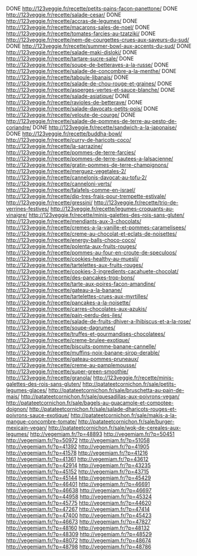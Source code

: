 DONE http://123veggie.fr/recette/petits-pains-facon-panettone/
DONE http://123veggie.fr/recette/salade-cesar/
DONE http://123veggie.fr/recette/accras-de-legumes/
DONE http://123veggie.fr/recette/macarons-sales-de-noel/
DONE http://123veggie.fr/recette/tomates-farcies-au-tzatziki/
DONE http://123veggie.fr/recette/nem-de-courgettes-crues-aux-saveurs-du-sud/
DONE http://123veggie.fr/recette/summer-bowl-aux-accents-du-sud/
DONE http://123veggie.fr/recette/salade-maki-disloki/
DONE http://123veggie.fr/recette/tartare-sucre-sale/
DONE http://123veggie.fr/recette/soupe-de-betteraves-a-la-russe/
DONE http://123veggie.fr/recette/salade-de-concombre-a-la-menthe/
DONE http://123veggie.fr/recette/taboule-libanais/
DONE http://123veggie.fr/recette/salade-de-chou-rouge-et-graines/
DONE http://123veggie.fr/recette/asperges-vertes-et-sauce-blanche/
DONE http://123veggie.fr/recette/salade-asiatique/
DONE http://123veggie.fr/recette/ravioles-de-betterave/
DONE http://123veggie.fr/recette/salade-davocats-petits-pois/
DONE http://123veggie.fr/recette/veloute-de-courge/
DONE http://123veggie.fr/recette/salade-de-pommes-de-terre-au-pesto-de-coriandre/
DONE http://123veggie.fr/recette/sandwich-a-la-japonaise/
DONE http://123veggie.fr/recette/buddha-bowl/
http://123veggie.fr/recette/curry-de-haricots-coco/
http://123veggie.fr/recette/la-sarrazine/
http://123veggie.fr/recette/pommes-de-terre-farcies/
http://123veggie.fr/recette/pommes-de-terre-sautees-a-lalsacienne/
http://123veggie.fr/recette/gratin-pommes-de-terre-champignons/
http://123veggie.fr/recette/merguez-vegetales-2/
http://123veggie.fr/recette/cannelonis-davocat-au-tofu-2/
http://123veggie.fr/recette/canneloni-verts/
http://123veggie.fr/recette/falafels-comme-en-israel/
http://123veggie.fr/recette/dip-tres-frais-pour-trempette-estivale/
http://123veggie.fr/recette/gressini/
http://123veggie.fr/recette/trio-de-verrines-festives/
http://123veggie.fr/recette/legumes-croquants-au-vinaigre/
http://123veggie.fr/recette/minis-galettes-des-rois-sans-gluten/
http://123veggie.fr/recette/mendiants-aux-3-chocolats/
http://123veggie.fr/recette/cremes-a-la-vanille-et-pommes-caramelisees/
http://123veggie.fr/recette/creme-au-chocolat-et-eclats-de-noisettes/
http://123veggie.fr/recette/energy-balls-choco-coco/
http://123veggie.fr/recette/polenta-aux-fruits-rouges/
http://123veggie.fr/recette/pommes-au-four-en-croute-de-speculoos/
http://123veggie.fr/recette/cookies-healthy-au-muesli/
http://123veggie.fr/recette/tartelettes-aux-fruits-rouges/
http://123veggie.fr/recette/cookies-3-ingredients-cacahuete-chocolat/
http://123veggie.fr/recette/des-pancakes-trop-bons/
http://123veggie.fr/recette/tarte-aux-poires-facon-amandine/
http://123veggie.fr/recette/gateau-a-la-banane/
http://123veggie.fr/recette/tartelettes-crues-aux-myrtilles/
http://123veggie.fr/recette/pancakes-a-la-noisette/
http://123veggie.fr/recette/carres-chocolates-aux-azukis/
http://123veggie.fr/recette/pain-perdu-des-iles/
http://123veggie.fr/recette/salade-de-fruits-dhiver-a-lhibiscus-et-a-la-rose/
http://123veggie.fr/recette/soupe-dagrumes/
http://123veggie.fr/recette/truffes-et-gourmandises-chocolatees/
http://123veggie.fr/recette/creme-brulee-exotique/
http://123veggie.fr/recette/biscuits-pomme-banane-cannelle/
http://123veggie.fr/recette/muffins-noix-banane-sirop-derable/
http://123veggie.fr/recette/gateau-pommes-pruneaux/
http://123veggie.fr/recette/creme-au-pamplemousse/
http://123veggie.fr/recette/super-green-smoothie/
http://123veggie.fr/recette/granola/
http://123veggie.fr/recette/minis-galettes-des-rois-sans-gluten/
http://patateetcornichon.fr/sale/petits-legumes-glaces/
http://patateetcornichon.fr/sale/bruschetta-au-pain-de-mais/
http://patateetcornichon.fr/sale/quesadillas-aux-poivrons-vegan/
http://patateetcornichon.fr/sale/bagels-au-guacamole-et-compotee-doignon/
http://patateetcornichon.fr/sale/salade-dharicots-rouges-et-poivrons-sauce-exotique/
http://patateetcornichon.fr/sale/makis-a-la-mangue-concombre-tomate/
http://patateetcornichon.fr/sale/burger-mexicain-vegan/
http://patateetcornichon.fr/sale/wok-de-cereales-aux-legumes/
http://vegemiam.fr/?p=48893
http://vegemiam.fr/?p=50451
http://vegemiam.fr/?p=50972
http://vegemiam.fr/?p=51058
http://vegemiam.fr/?p=41392
http://vegemiam.fr/?p=41905
http://vegemiam.fr/?p=41578
http://vegemiam.fr/?p=41216
http://vegemiam.fr/?p=41361
http://vegemiam.fr/?p=43612
http://vegemiam.fr/?p=42914
http://vegemiam.fr/?p=43235
http://vegemiam.fr/?p=45152
http://vegemiam.fr/?p=43715
http://vegemiam.fr/?p=45144
http://vegemiam.fr/?p=45429
http://vegemiam.fr/?p=46401
http://vegemiam.fr/?p=46691
http://vegemiam.fr/?p=46638
http://vegemiam.fr/?p=46697
http://vegemiam.fr/?p=44958
http://vegemiam.fr/?p=45324
http://vegemiam.fr/?p=45775
http://vegemiam.fr/?p=44620
http://vegemiam.fr/?p=47267
http://vegemiam.fr/?p=47414
http://vegemiam.fr/?p=47400
http://vegemiam.fr/?p=45423
http://vegemiam.fr/?p=46673
http://vegemiam.fr/?p=47827
http://vegemiam.fr/?p=48160
http://vegemiam.fr/?p=48132
http://vegemiam.fr/?p=48309
http://vegemiam.fr/?p=48529
http://vegemiam.fr/?p=48072
http://vegemiam.fr/?p=48674
http://vegemiam.fr/?p=48798
http://vegemiam.fr/?p=48786
